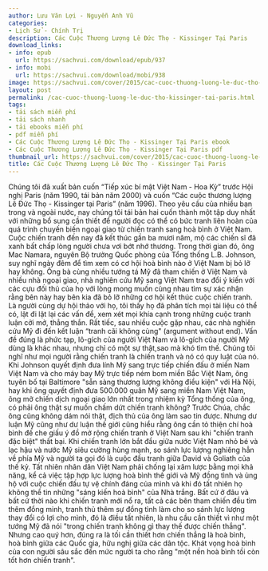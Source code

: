 ```yaml
---
author: Lưu Văn Lợi - Nguyễn Anh Vũ
categories:
- Lịch Sử - Chính Trị
description: Các Cuộc Thương Lượng Lê Đức Thọ - Kissinger Tại Paris
download_links:
- info: epub
  url: https://sachvui.com/download/epub/937
- info: mobi
  url: https://sachvui.com/download/mobi/938
image: https://sachvui.com/cover/2015/cac-cuoc-thuong-luong-le-duc-tho-kissinger-tai-paris.jpg
layout: post
permalink: /cac-cuoc-thuong-luong-le-duc-tho-kissinger-tai-paris.html
tags:
- tải sách miễn phí
- tải sách nhanh
- tải ebooks miễn phí
- pdf miễn phí
- Các Cuộc Thương Lượng Lê Đức Thọ - Kissinger Tại Paris ebook
- Các Cuộc Thương Lượng Lê Đức Thọ - Kissinger Tại Paris pdf
thumbnail_url: https://sachvui.com/cover/2015/cac-cuoc-thuong-luong-le-duc-tho-kissinger-tai-paris.jpg
title: Các Cuộc Thương Lượng Lê Đức Thọ - Kissinger Tại Paris
---
```


 <div class="item-desc text-justify"> Chúng tôi đã xuất bản cuốn “Tiếp xúc bí mật Việt Nam - Hoa Kỳ” trước Hội nghị Paris (năm 1990, tái bản năm 2000) và cuốn “Các cuộc thương lượng Lê Đức Thọ - Kissinger tại Paris” (năm 1996). Theo yêu cầu của nhiều bạn trong và ngoài nước, nay chúng tôi tái bản hai cuốn thành một tập duy nhất với những bổ sung cần thiết để người đọc có thể có bức tranh liên hoàn của quá trình chuyến biến ngoại giao từ chiến tranh sang hoà bình ở Việt Nam. Cuộc chiến tranh đến nay đã kết thúc gần ba mươi năm, mộ các chiến sĩ đã xanh bất chấp lòng người chưa vơi bớt nhớ thương. Trong thời gian đó, ông Mac Namara, nguyên Bộ trưởng Quốc phòng của Tổng thống L.B. Johnson, suy nghĩ ngày đêm để tìm xem có cơ hội hoà bình nào ở Việt Nam bị bỏ lỡ hay không. Ông bà cùng nhiều tướng tá Mỹ đã tham chiến ở Việt Nam và nhiều nhà ngoại giao, nhà nghiên cứu Mỹ sang Việt Nam trao đổi ý kiến với các cựu đối thủ của họ với lòng mong muốn cùng nhau tìm sự xác nhận rằng bên này hay bên kia đã bỏ lỡ những cơ hội kết thúc cuộc chiến tranh. Là người cùng dự hội thảo với họ, tôi thấy họ đã phân tích mọi tài liệu có thể có, lật đi lật lại các vấn đề, xem xét mọi khía cạnh trong những cuộc tranh luận cởi mở, thẳng thắn. Rất tiếc, sau nhiều cuộc gặp nhau, các nhà nghiên cứu Mỹ đi đến kết luận “tranh cãi không cùng" (argument without end). Vấn đề đúng là phức tạp, lô-gích của người Việt Nam và lô-gích của người Mỹ dùng là khác nhau, nhưng chỉ có một sự thật,sao mà khó tìm thế. Chúng tôi nghĩ như mọi người rằng chiến tranh là chiến tranh và nó có quy luật của nó. Khi Johnson quyết định đưa lính Mỹ sang trực tiếp chiến đấu ở miền Nam Việt Nam và cho máy bay Mỹ trực tiếp ném bom miền Bắc Việt Nam, ông tuyên bố tại Baltimore "sẵn sàng thương lượng không điều kiện" với Hà Nội, hay khi ông quyết định đưa 500.000 quân Mỹ sang miền Nam Việt Nam, ông mở chiến dịch ngoại giao lớn nhất trong nhiệm kỳ Tổng thống của ông, có phải ông thật sự muốn chấm dứt chiến tranh không? Trước Chúa, chắc ông cũng không dám nói thật, địch thủ của ông làm sao tin được. Nhưng dư luận Mỹ cũng như dư luận thế giới cũng hiểu rằng ông cần tỏ thiện chí hoà bình đế che giấu ý đồ mở rộng chiến tranh ở Việt Nam sau khi "chiến tranh đặc biệt" thất bại. Khi chiến tranh lớn bắt đầu giữa nước Việt Nam nhỏ bé và lạc hậu và nước Mỹ siêu cường hùng mạnh, so sánh lực lượng nghiêng hẳn về phía Mỹ và người ta gọi đó là cuộc đấu tranh giữa David và Goliath của thế kỷ. Tất nhiên nhân dân Việt Nam phải chống lại xâm lược bằng mọi khả năng, kể cả việc tập hợp lực lượng hoà bình thế giới và Mỹ đồng tình và ủng hộ với cuộc chiến đấu tự vệ chính đáng của mình và khi đó tất nhiên họ không thể tin những "sáng kiến hoà bình" của Nhà trắng. Bất cứ ở đâu và bất cứ thời nào khi chiến tranh mới nổ ra, tất cả các bên tham chiến đều tìm thêm đồng minh, tranh thủ thêm sự đồng tình làm cho so sánh lực lượng thay đổi có lợi cho mình, đó là điều tất nhiên, là nhu cầu cần thiết vì như một tướng Mỹ đã nói "trong chiến tranh không gì thay thế được chiến thắng". Nhưng cao quý hơn, đúng ra là tối cần thiết hơn chiến thắng là hoà bình, hoà bình giữa các Quốc gia, hữu nghị giữa các dân tộc. Khát vọng hoà bình của con người sâu sắc đến mức người ta cho rằng "một nền hoà bình tồi còn tốt hơn chiến tranh". </div>